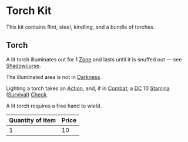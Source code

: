 # Torch Kit

This kit contains flint, steel, kindling, and a bundle of torches.

## Torch

A lit torch illuminates out for 1 [Zone](../../../Game%20Procedures/Core%20Procedures/Zone.md) and lasts until it is snuffed out — see [Shadowcurse](../../../Game%20Procedures/Hazards/Shadowcurse.md).

The illuminated area is not in [Darkness](../../../Game%20Procedures/Hazards/Darkness.md).

Lighting a torch takes an [Action](../../../Game%20Procedures/Core%20Procedures/Action.md), and, if in [Combat](../../../Game%20Procedures/Combat/Combat.md), a [DC](../../../Game%20Procedures/Core%20Procedures/DC.md) 10 [Stamina](../../../Player%20Characters/Attributes/Stamina.md) ([Survival](../../../Player%20Characters/Skills/Secondary%20Skills/Survival.md)) [Check](../../../Game%20Procedures/Core%20Procedures/Check.md).

A lit torch requires a free hand to wield.

| Quantity of Item | Price |
| ---------------- | ----- |
| 1                | 10    |
